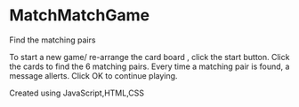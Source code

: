 # MatchMatchGame
Find the matching pairs

To start a new game/ re-arrange the card board , click the start button.
Click the cards to find the 6 matching pairs.
Every time a matching pair is found, a message allerts. Click OK to continue playing.

Created using JavaScript,HTML,CSS
